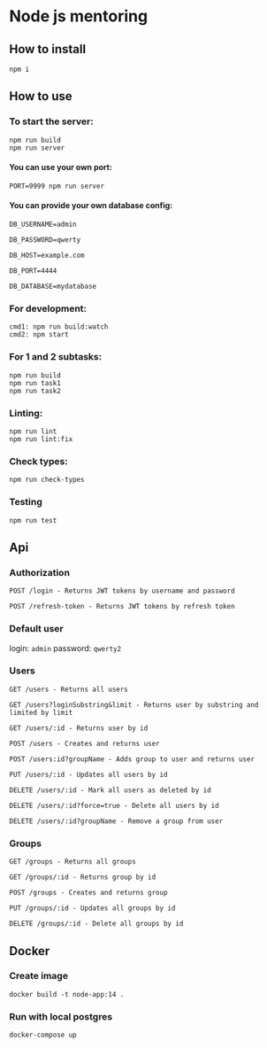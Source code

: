 # Node js mentoring

## How to install

```
npm i
```

## How to use

### To start the server:

```
npm run build
npm run server
```

#### You can use your own port:

`PORT=9999 npm run server`

#### You can provide your own database config:

`DB_USERNAME=admin`

`DB_PASSWORD=qwerty`

`DB_HOST=example.com`

`DB_PORT=4444`

`DB_DATABASE=mydatabase`

### For development:

```
cmd1: npm run build:watch
cmd2: npm start
```

### For 1 and 2 subtasks:

```
npm run build
npm run task1
npm run task2
```

### Linting:

```
npm run lint
npm run lint:fix
```

### Check types:

```
npm run check-types
```

### Testing

```
npm run test
```

## Api

### Authorization

```
POST /login - Returns JWT tokens by username and password
```

```
POST /refresh-token - Returns JWT tokens by refresh token
```

### Default user

login: `admin`
password: `qwerty2`

### Users

```
GET /users - Returns all users
```

```
GET /users?loginSubstring&limit - Returns user by substring and limited by limit
```

```
GET /users/:id - Returns user by id
```

```
POST /users - Creates and returns user
```

```
POST /users:id?groupName - Adds group to user and returns user
```

```
PUT /users/:id - Updates all users by id
```

```
DELETE /users/:id - Mark all users as deleted by id
```

```
DELETE /users/:id?force=true - Delete all users by id
```

```
DELETE /users/:id?groupName - Remove a group from user
```

### Groups

```
GET /groups - Returns all groups
```

```
GET /groups/:id - Returns group by id
```

```
POST /groups - Creates and returns group
```

```
PUT /groups/:id - Updates all groups by id
```

```
DELETE /groups/:id - Delete all groups by id
```

## Docker

### Create image

```
docker build -t node-app:14 .
```

### Run with local postgres

```
docker-compose up
```
